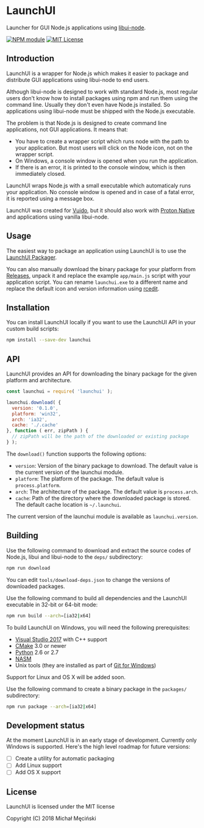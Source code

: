 # LaunchUI

Launcher for GUI Node.js applications using [libui-node](https://github.com/parro-it/libui-node).

[![NPM module](https://img.shields.io/npm/v/launchui.svg)](https://npmjs.org/package/launchui)
[![MIT License](https://img.shields.io/github/license/mimecorg/launchui.svg)](https://github.com/mimecorg/launchui/blob/master/LICENSE)

## Introduction

LaunchUI is a wrapper for Node.js which makes it easier to package and distribute GUI applications using libui-node to end users.

Although libui-node is designed to work with standard Node.js, most regular users don't know how to install packages using npm and run them using the command line. Usually they don't even have Node.js installed. So applications using libui-node must be shipped with the Node.js executable.

The problem is that Node.js is designed to create command line applications, not GUI applications. It means that:

- You have to create a wrapper script which runs node with the path to your application. But most users will click on the Node icon, not on the wrapper script.
- On Windows, a console window is opened when you run the application.
- If there is an error, it is printed to the console window, which is then immediately closed.

LaunchUI wraps Node.js with a small executable which automaticaly runs your application. No console window is opened and in case of a fatal error, it is reported using a message box.

LaunchUI was created for [Vuido](https://github.com/mimecorg/vuido), but it should also work with [Proton Native](https://proton-native.js.org/) and applications using vanilla libui-node.

## Usage

The easiest way to package an application using LaunchUI is to use the [LaunchUI Packager](https://github.com/mimecorg/launchui-packager).

You can also manually download the binary package for your platform from [Releases](https://github.com/mimecorg/launchui/releases), unpack it and replace the example `app/main.js` script with your application script. You can rename `launchui.exe` to a different name and replace the default icon and version information using [rcedit](https://github.com/electron/rcedit).

## Installation

You can install LaunchUI locally if you want to use the LaunchUI API in your custom build scripts:

```bash
npm install --save-dev launchui
```

## API

LaunchUI provides an API for downloading the binary package for the given platform and architecture.

```js
const launchui = require( 'launchui' );

launchui.download( {
  version: '0.1.0',
  platform: 'win32',
  arch: 'ia32',
  cache: './.cache'
}, function ( err, zipPath ) {
  // zipPath will be the path of the downloaded or existing package
} );
```

The `download()` function supports the following options:

- `version`: Version of the binary package to download. The default value is the current version of the launchui module.
- `platform`: The platform of the package. The default value is `process.platform`.
- `arch`: The architecture of the package. The default value is `process.arch`.
- `cache`: Path of the directory where the downloaded package is stored. The default cache location is `~/.launchui`.

The current version of the launchui module is available as `launchui.version`.

## Building

Use the following command to download and extract the source codes of Node.js, libui and libui-node to the `deps/` subdirectory:

```bash
npm run download
```

You can edit `tools/download-deps.json` to change the versions of downloaded packages.

Use the following command to build all dependencies and the LaunchUI executable in 32-bit or 64-bit mode:

```bash
npm run build --arch=[ia32|x64]
```

To build LaunchUI on Windows, you will need the following prerequisites:

- [Visual Studio 2017](https://www.visualstudio.com/downloads/) with C++ support
- [CMake](https://cmake.org/download/) 3.0 or newer
- [Python](https://www.python.org/downloads/) 2.6 or 2.7
- [NASM](http://www.nasm.us/)
- Unix tools (they are installed as part of [Git for Windows](http://git-scm.com/download/win))

Support for Linux and OS X will be added soon.

Use the following command to create a binary package in the `packages/` subdirectory:

```bash
npm run package --arch=[ia32|x64]
```

## Development status

At the moment LaunchUI is in an early stage of development. Currently only Windows is supported. Here's the high level roadmap for future versions:

- [ ] Create a utility for automatic packaging
- [ ] Add Linux support
- [ ] Add OS X support

## License

LaunchUI is licensed under the MIT license

Copyright (C) 2018 Michał Męciński
